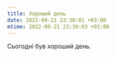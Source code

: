 ```yaml
---
title: Хороший день
date: 2022-09-21 23:30:01 +03:00
mtime: 2022-09-21 23:30:03 +03:00
---
```


Сьогодні був хороший день.
